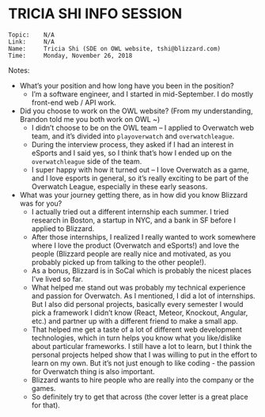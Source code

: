 # TRICIA SHI INFO SESSION

```
Topic:    N/A
Link:     N/A
Name:     Tricia Shi (SDE on OWL website, tshi@blizzard.com)
Time:     Monday, November 26, 2018
```

Notes:

- What’s your position and how long have you been in the position?
  - I’m a software engineer, and I started in mid-September. I do mostly front-end web / API work.
- Did you choose to work on the OWL website? (From my understanding, Brandon told me you both work on OWL ~)
  - I didn’t choose to be on the OWL team – I applied to Overwatch web team, and it’s divided into `playoverwatch` and `overwatchleague`.
  - During the interview process, they asked if I had an interest in eSports and I said yes, so I think that’s how I ended up on the `overwatchleague` side of the team.
  - I super happy with how it turned out – I love Overwatch as a game, and I love esports in general, so it’s really exciting to be part of the Overwatch League, especially in these early seasons.
- What was your journey getting there, as in how did you know Blizzard was for you?
  - I actually tried out a different internship each summer. I tried research in Boston, a startup in NYC, and a bank in SF before I applied to Blizzard.
  - After those internships, I realized I really wanted to work somewhere where I love the product (Overwatch and eSports!) and love the people (Blizzard people are really nice and motivated, as you probably picked up from talking to the other people!).
  - As a bonus, Blizzard is in SoCal which is probably the nicest places I’ve lived so far.
  - What helped me stand out was probably my technical experience and passion for Overwatch. As I mentioned, I did a lot of internships. But I also did personal projects, basically every semester I would pick a framework I didn’t know (React, Meteor, Knockout, Angular, etc.) and partner up with a different friend to make a small app.
  - That helped me get a taste of a lot of different web development technologies, which in turn helps you know what you like/dislike about particular frameworks. I still have a lot to learn, but I think the personal projects helped show that I was willing to put in the effort to learn on my own. But it’s not just enough to like coding - the passion for Overwatch thing is also important.
  - Blizzard wants to hire people who are really into the company or the games.
  - So definitely try to get that across (the cover letter is a great place for that).

